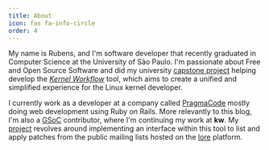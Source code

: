 ```yaml
---
title: About
icon: fas fa-info-circle
order: 4
---
```


My name is Rubens, and I'm software developer that recently graduated in
Computer Science at the University of São Paulo. I'm passionate about Free and
Open Source Software and did my university [capstone project][tcc] helping
develop the *[Kernel Workflow][kw]* tool, which aims to create a unified and
simplified experience for the Linux kernel developer.

I currently work as a developer at a company called [PragmaCode][pragma] mostly
doing web development using Ruby on Rails. More relevantly to this blog, I'm
also a [GSoC][gsoc] contributor, where I'm continuing my work at **kw**. My
[project][gsoc-project] revolves around implementing an interface within this
tool to list and apply patches from the public mailing lists hosted on the
[lore][lore] platform.

[tcc]:          https://linux.ime.usp.br/~rubensn/mac0499/
[kw]:           https://kworkflow.org
[gsoc]:         https://summerofcode.withgoogle.com/
[gsoc-project]: https://summerofcode.withgoogle.com/programs/2022/projects/RE49fQ8O
[pragma]:       https://www.pragmacode.com.br
[lore]:         https://lore.kernel.org
